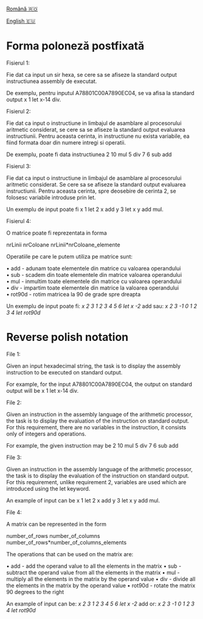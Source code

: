 [Română :romania:](#forma-poloneză-postfixată)

[English :eu:](#reverse-polish-notation)

# Forma poloneză postfixată

Fisierul 1:

Fie dat ca input un sir hexa, se cere sa se afiseze la standard output instructiunea assembly de
executat.

De exemplu, pentru inputul A78801C00A7890EC04, se va afisa la standard output x 1 let x-14 div.

Fisierul 2:

Fie dat ca input o instructiune in limbajul de asamblare al procesorului aritmetic considerat, se
cere sa se afiseze la standard output evaluarea instructiunii. Pentru aceasta cerinta, in instructiune
nu exista variabile, ea fiind formata doar din numere intregi si operatii.

De exemplu, poate fi data instructiunea 2 10 mul 5 div 7 6 sub add

Fisierul 3:

Fie dat ca input o instructiune in limbajul de asamblare al procesorului aritmetic considerat. Se
cere sa se afiseze la standard output evaluarea instructiunii. Pentru aceasta cerinta, spre deosebire
de cerinta 2, se folosesc variabile introduse prin let.

Un exemplu de input poate fi x 1 let 2 x add y 3 let x y add mul.

Fisierul 4:

O matrice poate fi reprezentata in forma

nrLinii nrColoane nrLinii*nrColoane_elemente

Operatiile pe care le putem utiliza pe matrice sunt:

• add - adunam toate elementele din matrice cu valoarea operandului </br>
• sub - scadem din toate elementele din matrice valoarea operandului </br>
• mul - inmultim toate elementele din matrice cu valoarea operandului </br>
• div - impartim toate elementele din matrice la valoarea operandului </br>
• rot90d - rotim matricea la 90 de grade spre dreapta

Un exemplu de input poate fi: *x 2 3 1 2 3 4 5 6 let x -2* add sau: *x 2 3 -1 0 1 2 3 4 let rot90d*


# Reverse polish notation

File 1:

Given an input hexadecimal string, the task is to display the assembly instruction to be executed on standard output.

For example, for the input A78801C00A7890EC04, the output on standard output will be x 1 let x-14 div.

File 2:

Given an instruction in the assembly language of the arithmetic processor, the task is to display the evaluation of the instruction on standard output. For this requirement, there are no variables in the instruction, it consists only of integers and operations.

For example, the given instruction may be 2 10 mul 5 div 7 6 sub add

File 3:

Given an instruction in the assembly language of the arithmetic processor, the task is to display the evaluation of the instruction on standard output. For this requirement, unlike requirement 2, variables are used which are introduced using the let keyword.

An example of input can be x 1 let 2 x add y 3 let x y add mul.

File 4:

A matrix can be represented in the form

number_of_rows number_of_columns number_of_rows*number_of_columns_elements

The operations that can be used on the matrix are:

• add - add the operand value to all the elements in the matrix
• sub - subtract the operand value from all the elements in the matrix
• mul - multiply all the elements in the matrix by the operand value
• div - divide all the elements in the matrix by the operand value
• rot90d - rotate the matrix 90 degrees to the right

An example of input can be: *x 2 3 1 2 3 4 5 6 let x -2* add or: *x 2 3 -1 0 1 2 3 4 let rot90d*
